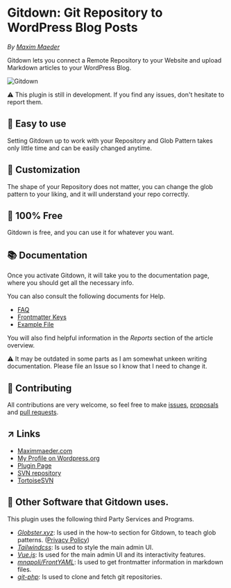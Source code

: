 # Gitdown: Git Repository to WordPress Blog Posts
*By [Maxim Maeder](https://www.maximmaeder.com)*

Gitdown lets you connect a Remote Repository to your Website and upload Markdown articles to your WordPress Blog.

![Gitdown](https://raw.githubusercontent.com/Maximinodotpy/Gitdown/master/assets/banner-1544x500.png)

⚠️ This plugin is still in development. If you find any issues, don't hesitate to report them.

## 🎈 Easy to use
Setting Gitdown up to work with your Repository and Glob Pattern takes only little time and can be easily changed anytime.

## 🔨 Customization
The shape of your Repository does not matter, you can change the glob pattern to your liking, and it will understand your repo correctly.

## 🎁 100% Free
Gitdown is free, and you can use it for whatever you want.

## 📚 Documentation
Once you activate Gitdown, it will take you to the documentation page, where you should get all the necessary info.

You can also consult the following documents for Help.

- [FAQ](https://github.com/Maximinodotpy/Gitdown/blob/master/docs/faq.md)
- [Frontmatter Keys](https://github.com/Maximinodotpy/Gitdown/blob/master/docs/keys.md)
- [Example File](https://github.com/Maximinodotpy/Gitdown/blob/master/docs/example.md)

You will also find helpful information in the *Reports* section of the article overview.

⚠️ It may be outdated in some parts as I am somewhat unkeen writing documentation. Please file an Issue so I know that I need to change it.

## 👥 Contributing
All contributions are very welcome, so feel free to make [issues](https://github.com/Maximinodotpy/Gitdown/issues), [proposals](https://github.com/Maximinodotpy/Gitdown/issues/proposals) and [pull requests](https://github.com/Maximinodotpy/Gitdown/pulls).

## ↗ Links
- [Maximmaeder.com](https://maximmaeder.com/)
- [My Profile on Wordpress.org](https://profiles.wordpress.org/maximmaeder/)
- [Plugin Page](https://wordpress.org/plugins/gitdown)
- [SVN repository](http://plugins.svn.wordpress.org/gitdown/)
- [TortoiseSVN](https://tortoisesvn.net/)

## 🤙 Other Software that Gitdown uses.
This plugin uses the following third Party Services and Programs.

- *[Globster.xyz](https://globster.xyz/)*: Is used in the how-to section for Gitdown, to teach glob patterns. ([Privacy Policy](https://globster.xyz/privacy/))
- *[Tailwindcss](https://tailwindcss.com/)*: Is used to style the main admin UI.
- *[Vue.js](https://vuejs.org/)*: Is used for the main admin UI and its interactivity features.
- *[mnapoli/FrontYAML](https://github.com/mnapoli/FrontYAML)*: Is used to get frontmatter information in markdown files.
- *[git-php](https://github.com/czproject/git-php)*: Is used to clone and fetch git repositories.
